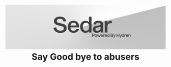 <h1 align="center"><img src="https://raw.githubusercontent.com/HydraLabs-beta/sedar/main/sedarbanner.png
" alt="SedarBanner"></img>Say Good bye to abusers</h1>

